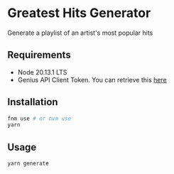 # Greatest Hits Generator

Generate a playlist of an artist's most popular hits

## Requirements

- Node 20.13.1 LTS
- Genius API Client Token. You can retrieve this [here](https://genius.com/api-clients)

## Installation

```sh
fnm use # or nvm use
yarn
```

## Usage

```sh
yarn generate
```
